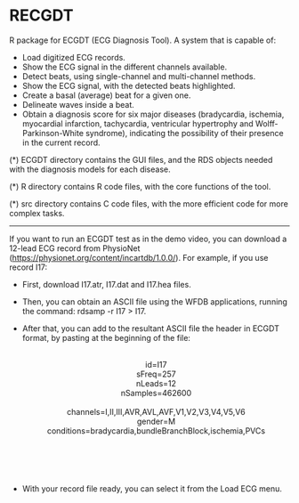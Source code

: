 # RECGDT
R package for ECGDT (ECG Diagnosis Tool). A system that is capable of:
  - Load digitized ECG records.
  - Show the ECG signal in the different channels available.
  - Detect beats, using single-channel and multi-channel methods.
  - Show the ECG signal, with the detected beats highlighted.
  - Create a basal (average) beat for a given one.
  - Delineate waves inside a beat.
  - Obtain a diagnosis score for six major diseases (bradycardia, ischemia, myocardial infarction, tachycardia, ventricular hypertrophy and Wolff-Parkinson-White syndrome), indicating the possibility of their presence in the current record.
 
(*) ECGDT directory contains the GUI files, and the RDS objects needed with the diagnosis models for each disease.

(*) R directory contains R code files, with the core functions of the tool.

(*) src directory contains C code files, with the more efficient code for more complex tasks.

---------------------------------------------------------------------------------------------------------------------------------

If you want to run an ECGDT test as in the demo video, you can download a 12-lead ECG record from PhysioNet (https://physionet.org/content/incartdb/1.0.0/). For example, if you use record I17:

- First, download I17.atr, I17.dat and I17.hea files.
- Then, you can obtain an ASCII file using the WFDB applications, running the command: rdsamp -r I17 > I17.
- After that, you can add to the resultant ASCII file the header in ECGDT format, by pasting at the beginning of the file:

    <Header></br>
      id=I17</br>
      sFreq=257</br>
      nLeads=12</br>
      nSamples=462600</br></br>
      channels=I,II,III,AVR,AVL,AVF,V1,V2,V3,V4,V5,V6</br>
      gender=M</br>
      conditions=bradycardia,bundleBranchBlock,ischemia,PVCs</br>
    </Header></br>
    
- With your record file ready, you can select it from the Load ECG menu.


